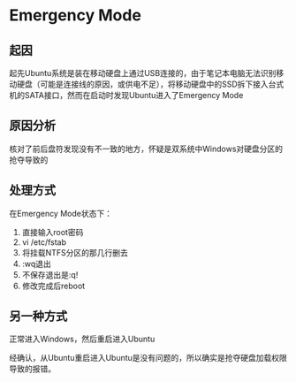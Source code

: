 ﻿# Emergency Mode

## 起因

起先Ubuntu系统是装在移动硬盘上通过USB连接的，由于笔记本电脑无法识别移动硬盘（可能是连接线的原因，或供电不足），将移动硬盘中的SSD拆下接入台式机的SATA接口，然而在启动时发现Ubuntu进入了Emergency Mode

## 原因分析

核对了前后盘符发现没有不一致的地方，怀疑是双系统中Windows对硬盘分区的抢夺导致的

## 处理方式

在Emergency Mode状态下：
1. 直接输入root密码
2. vi /etc/fstab
3. 将挂载NTFS分区的那几行删去
4. :wq退出
5. 不保存退出是:q!
6. 修改完成后reboot

## 另一种方式

正常进入Windows，然后重启进入Ubuntu

经确认，从Ubuntu重启进入Ubuntu是没有问题的，所以确实是抢夺硬盘加载权限导致的报错。
